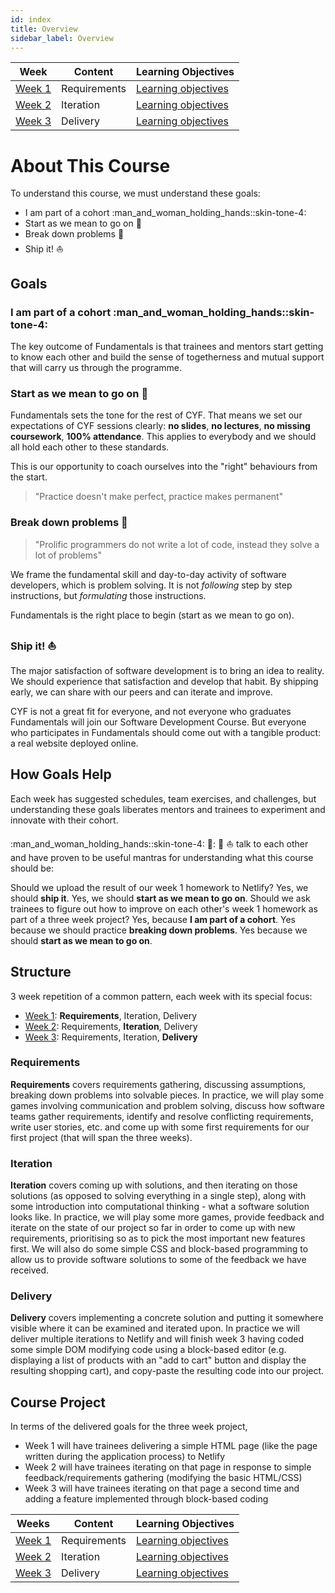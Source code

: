 ```yaml
---
id: index
title: Overview
sidebar_label: Overview
---
```


| Week                          | Content      | Learning Objectives                                    |
| ----------------------------- | ------------ | ------------------------------------------------------ |
| [Week 1](./week-1/session.md) | Requirements | [Learning objectives](./week-1/learning-objectives.md) |
| [Week 2](./week-2/session.md) | Iteration    | [Learning objectives](./week-2/learning-objectives.md) |
| [Week 3](./week-3/session.md) | Delivery     | [Learning objectives](./week-3/learning-objectives.md) |

# About This Course

To understand this course, we must understand these goals:

- I am part of a cohort :man_and_woman_holding_hands::skin-tone-4:
- Start as we mean to go on 🧰
- Break down problems 🧩
- Ship it! :boat:

## Goals

### I am part of a cohort :man_and_woman_holding_hands::skin-tone-4:

The key outcome of Fundamentals is that trainees and mentors start getting to know each other and build the sense of togetherness and mutual support that will carry us through the programme.

### Start as we mean to go on 🧰

Fundamentals sets the tone for the rest of CYF. That means we set our expectations of CYF sessions clearly: **no slides**, **no lectures**, **no missing coursework**, **100% attendance**. This applies to everybody and we should all hold each other to these standards.

This is our opportunity to coach ourselves into the "right" behaviours from the start.

> "Practice doesn't make perfect, practice makes permanent"

### Break down problems 🧩

> "Prolific programmers do not write a lot of code, instead they solve a lot of problems"

We frame the fundamental skill and day-to-day activity of software developers, which is problem solving. It is not _following_ step by step instructions, but _formulating_ those instructions.

Fundamentals is the right place to begin (start as we mean to go on).

### Ship it! :boat:

The major satisfaction of software development is to bring an idea to reality. We should experience that satisfaction and develop that habit. By shipping early, we can share with our peers and can iterate and improve.

CYF is not a great fit for everyone, and not everyone who graduates Fundamentals will join our Software Development Course. But everyone who participates in Fundamentals should come out with a tangible product: a real website deployed online.

## How Goals Help

Each week has suggested schedules, team exercises, and challenges, but understanding these goals liberates mentors and trainees to experiment and innovate with their cohort.

:man_and_woman_holding_hands::skin-tone-4: 🧰: 🧩 :boat: talk to each other and have proven to be useful mantras for understanding what this course should be:

Should we upload the result of our week 1 homework to Netlify? Yes, we should **ship it**. Yes, we should **start as we mean to go on**. Should we ask trainees to figure out how to improve on each other's week 1 homework as part of a three week project? Yes, because **I am part of a cohort**. Yes because we should practice **breaking down problems**. Yes because we should **start as we mean to go on**.

## Structure

3 week repetition of a common pattern, each week with its special focus:

- [Week 1](./week-1/session.md): **Requirements**, Iteration, Delivery
- [Week 2](./week-2/session.md): Requirements, **Iteration**, Delivery
- [Week 3](./week-3/session.md): Requirements, Iteration, **Delivery**

### Requirements

**Requirements** covers requirements gathering, discussing assumptions, breaking down problems into solvable pieces. In practice, we will play some games involving communication and problem solving, discuss how software teams gather requirements, identify and resolve conflicting requirements, write user stories, etc. and come up with some first requirements for our first project (that will span the three weeks).

### Iteration

**Iteration** covers coming up with solutions, and then iterating on those solutions (as opposed to solving everything in a single step), along with some introduction into computational thinking - what a software solution looks like. In practice, we will play some more games, provide feedback and iterate on the state of our project so far in order to come up with new requirements, prioritising so as to pick the most important new features first. We will also do some simple CSS and block-based programming to allow us to provide software solutions to some of the feedback we have received.

### Delivery

**Delivery** covers implementing a concrete solution and putting it somewhere visible where it can be examined and iterated upon. In practice we will deliver multiple iterations to Netlify and will finish week 3 having coded some simple DOM modifying code using a block-based editor (e.g. displaying a list of products with an "add to cart" button and display the resulting shopping cart), and copy-paste the resulting code into our project.

## Course Project

In terms of the delivered goals for the three week project,

- Week 1 will have trainees delivering a simple HTML page (like the page written during the application process) to Netlify
- Week 2 will have trainees iterating on that page in response to simple feedback/requirements gathering (modifying the basic HTML/CSS)
- Week 3 will have trainees iterating on that page a second time and adding a feature implemented through block-based coding

| Weeks                         | Content      | Learning Objectives                                    |
| ----------------------------- | ------------ | ------------------------------------------------------ |
| [Week 1](./week-1/session.md) | Requirements | [Learning objectives](./week-1/learning-objectives.md) |
| [Week 2](./week-2/session.md) | Iteration    | [Learning objectives](./week-2/learning-objectives.md) |
| [Week 3](./week-3/session.md) | Delivery     | [Learning objectives](./week-3/learning-objectives.md) |
